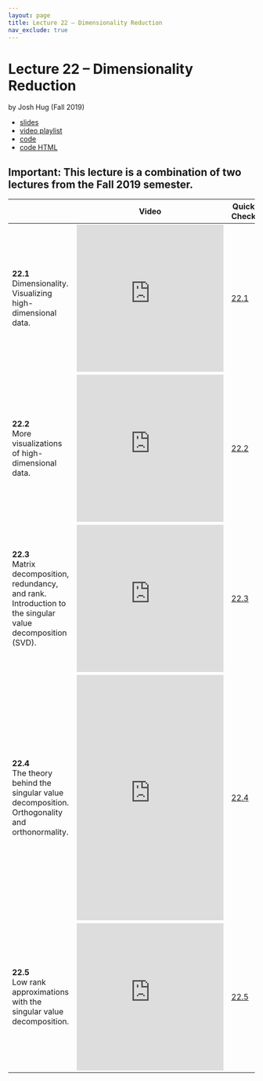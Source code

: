 ```yaml
---
layout: page
title: Lecture 22 – Dimensionality Reduction
nav_exclude: true
---
```


# Lecture 22 – Dimensionality Reduction

by Josh Hug (Fall 2019)

- [slides](https://docs.google.com/presentation/d/1Yyzi1miV7cusJw7ljqt07XLYxcSvgdLuCeKprrwi7pE/edit?usp=sharing)
- [video playlist](https://www.youtube.com/playlist?list=PLQCcNQgUcDfoW4IbdYs4ccVTgb4M0U_2X)
- [code](https://data100.datahub.berkeley.edu/hub/user-redirect/git-sync?repo=https://github.com/DS-100/su20&subPath=lecture/lec22/)
- [code HTML](../../resources/assets/lectures/lec22/lec22.html)

**Important:** This lecture is a combination of two lectures from the Fall 2019 semester.
-

<table>
<colgroup>
<col style="width: 25%" />
<col style="width: 25%" />
<col style="width: 25%" />
</colgroup>
<thead>
<tr class="header">
<th></th>
<th>Video</th>
<th>Quick Check</th>
</tr>
</thead>
<tbody>
<tr>
<td><strong>22.1</strong> <br>Dimensionality. Visualizing high-dimensional data.</td>
<td><iframe width="300" height="300" height src="https://youtube.com/embed/qE6Qtf38QsE" frameborder="0" allow="accelerometer; autoplay; encrypted-media; gyroscope; picture-in-picture" allowfullscreen></iframe></td>
<td><a href="https://forms.gle/zJLzQN6fDoXKfsNC7" target="\_blank">22.1</a></td>
</tr>
<tr>
<td><strong>22.2</strong> <br>More visualizations of high-dimensional data.</td>
<td><iframe width="300" height="300" height src="https://youtube.com/embed/wafCB6zVbbA" frameborder="0" allow="accelerometer; autoplay; encrypted-media; gyroscope; picture-in-picture" allowfullscreen></iframe></td>
<td><a href="https://forms.gle/Tk66Qqxawvwe9AkQA" target="\_blank">22.2</a></td>
</tr>
<tr>
<td><strong>22.3</strong> <br>Matrix decomposition, redundancy, and rank. Introduction to the singular value decomposition (SVD).</td>
<td><iframe width="300" height="300" height src="https://youtube.com/embed/s2rKQAOG_R0" frameborder="0" allow="accelerometer; autoplay; encrypted-media; gyroscope; picture-in-picture" allowfullscreen></iframe></td>
<td><a href="https://forms.gle/9vNk41BYPKkSMMo27" target="\_blank">22.3</a></td>
</tr>
<tr>
<td><strong>22.4</strong> <br>The theory behind the singular value decomposition. Orthogonality and orthonormality.</td>
<td><iframe width="300" height="500" height src="https://youtube.com/embed/INKZS0HWBLw" frameborder="0" allow="accelerometer; autoplay; encrypted-media; gyroscope; picture-in-picture" allowfullscreen></iframe></td>
<td><a href="https://forms.gle/SM8VcTTXZG83aQte6" target="\_blank">22.4</a></td>
</tr>
<tr>
<td><strong>22.5</strong> <br>Low rank approximations with the singular value decomposition.</td>
<td><iframe width="300" height="300" height src="https://youtube.com/embed/IGoHl58pm40" frameborder="0" allow="accelerometer; autoplay; encrypted-media; gyroscope; picture-in-picture" allowfullscreen></iframe></td>
<td><a href="https://forms.gle/bF7EHytfXYf4AcsJ8" target="\_blank">22.5</a></td>
</tr>
